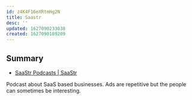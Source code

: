 ```yaml
---
id: z4K4F16eXRtmHg2N
title: Saastr
desc: ''
updated: 1627090233038
created: 1627090189209
---
```


## Summary
- [SaaStr Podcasts | SaaStr](https://www.saastr.com/podcasts/)

Podcast about SaaS based businesses. Ads are repetitive but the people can sometimes be interesting.
